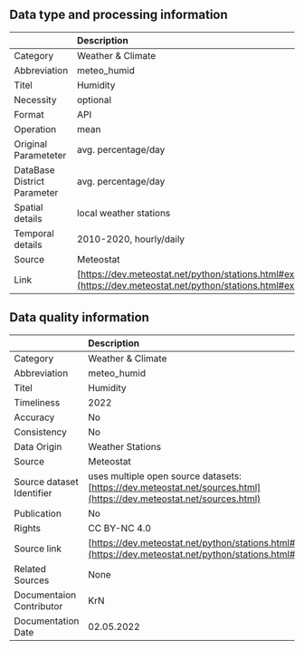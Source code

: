 ## Data type and processing information 

|                             | Description                                                                                                      |
|:----------------------------|:-----------------------------------------------------------------------------------------------------------------|
| Category                    | Weather & Climate                                                                                                |
| Abbreviation                | meteo_humid                                                                                                      |
| Titel                       | Humidity                                                                                                         |
| Necessity                   | optional                                                                                                         |
| Format                      | API                                                                                                              |
| Operation                   | mean                                                                                                             |
| Original Parameteter        | avg. percentage/day                                                                                              |
| DataBase District Parameter | avg. percentage/day                                                                                              |
| Spatial details             | local weather stations                                                                                           |
| Temporal details            | 2010-2020, hourly/daily                                                                                          |
| Source                      | Meteostat                                                                                                        |
| Link                        | [https://dev.meteostat.net/python/stations.html#example](https://dev.meteostat.net/python/stations.html#example) |

## Data quality information 

|                           | Description                                                                                                          |
|:--------------------------|:---------------------------------------------------------------------------------------------------------------------|
| Category                  | Weather & Climate                                                                                                    |
| Abbreviation              | meteo_humid                                                                                                          |
| Titel                     | Humidity                                                                                                             |
| Timeliness                | 2022                                                                                                                 |
| Accuracy                  | No                                                                                                                   |
| Consistency               | No                                                                                                                   |
| Data Origin               | Weather Stations                                                                                                     |
| Source                    | Meteostat                                                                                                            |
| Source dataset Identifier | uses multiple open source datasets: [https://dev.meteostat.net/sources.html](https://dev.meteostat.net/sources.html) |
| Publication               | No                                                                                                                   |
| Rights                    | CC BY-NC 4.0                                                                                                         |
| Source link               | [https://dev.meteostat.net/python/stations.html#example](https://dev.meteostat.net/python/stations.html#example)     |
| Related Sources           | None                                                                                                                 |
| Documentaion Contributor  | KrN                                                                                                                  |
| Documentation Date        | 02.05.2022                                                                                                           |